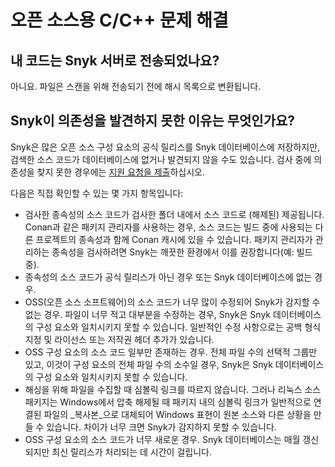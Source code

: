 # 오픈 소스용 C/C++ 문제 해결

## **내 코드는 Snyk 서버로 전송되었나요?**

아니요. 파일은 스캔을 위해 전송되기 전에 해시 목록으로 변환됩니다.

## **Snyk이 의존성을 발견하지 못한 이유는 무엇인가요?**

Snyk은 많은 오픈 소스 구성 요소의 공식 릴리스를 Snyk 데이터베이스에 저장하지만, 검색한 소스 코드가 데이터베이스에 없거나 발견되지 않을 수도 있습니다. 검사 중에 의존성을 찾지 못한 경우에는 [지원 요청을 제출](https://support.snyk.io)하십시오.

다음은 직접 확인할 수 있는 몇 가지 항목입니다:

* 검사한 종속성의 소스 코드가 검사한 폴더 내에서 소스 코드로 (해제된) 제공됩니다. Conan과 같은 패키지 관리자를 사용하는 경우, 소스 코드는 빌드 중에 사용되는 다른 프로젝트의 종속성과 함께 Conan 캐시에 있을 수 있습니다. 패키지 관리자가 관리하는 종속성을 검사하려면 Snyk는 깨끗한 환경에서 이를 권장합니다(예: 빌드 중).
* 종속성의 소스 코드가 공식 릴리스가 아닌 경우 또는 Snyk 데이터베이스에 없는 경우.
* OSS(오픈 소스 소프트웨어)의 소스 코드가 너무 많이 수정되어 Snyk가 감지할 수 없는 경우. 파일이 너무 적고 대부분을 수정하는 경우, Snyk은 Snyk 데이터베이스의 구성 요소와 일치시키지 못할 수 있습니다. 일반적인 수정 사항으로는 공백 형식 지정 및 라이선스 또는 저작권 헤더 추가가 있습니다.
* OSS 구성 요소의 소스 코드 일부만 존재하는 경우. 전체 파일 수의 선택적 그룹만 있고, 이것이 구성 요소의 전체 파일 수의 소수일 경우, Snyk은 Snyk 데이터베이스의 구성 요소와 일치시키지 못할 수 있습니다.
* 해싱을 위해 파일을 수집할 때 심볼릭 링크를 따르지 않습니다. 그러나 리눅스 소스 패키지는 Windows에서 압축 해제될 때 패키지 내의 심볼릭 링크가 일반적으로 연결된 파일의 \_복사본\_으로 대체되어 Windows 표현이 원본 소스와 다른 상황을 만들 수 있습니다. 차이가 너무 크면 Snyk가 감지하지 못할 수 있습니다.
* OSS 구성 요소의 소스 코드가 너무 새로운 경우. Snyk 데이터베이스는 매월 갱신되지만 최신 릴리스가 처리되는 데 시간이 걸립니다.
